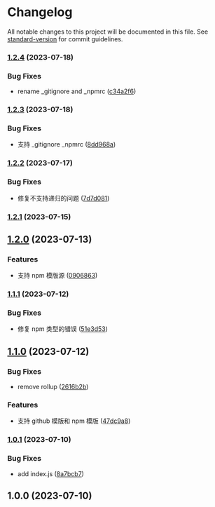 # Changelog

All notable changes to this project will be documented in this file. See [standard-version](https://github.com/conventional-changelog/standard-version) for commit guidelines.

### [1.2.4](https://github.com/openflying/cli/compare/v1.2.3...v1.2.4) (2023-07-18)


### Bug Fixes

* rename _gitignore and _npmrc ([c34a2f6](https://github.com/openflying/cli/commit/c34a2f6))



### [1.2.3](https://github.com/openflying/cli/compare/v1.2.2...v1.2.3) (2023-07-18)


### Bug Fixes

* 支持 _gitignore _npmrc ([8dd968a](https://github.com/openflying/cli/commit/8dd968a))



### [1.2.2](https://github.com/openflying/cli/compare/v1.2.1...v1.2.2) (2023-07-17)


### Bug Fixes

* 修复不支持递归的问题 ([7d7d081](https://github.com/openflying/cli/commit/7d7d081))



### [1.2.1](https://github.com/openflying/cli/compare/v1.2.0...v1.2.1) (2023-07-15)



## [1.2.0](https://github.com/openflying/cli/compare/v1.1.1...v1.2.0) (2023-07-13)


### Features

* 支持 npm 模版源 ([0906863](https://github.com/openflying/cli/commit/0906863))



### [1.1.1](https://github.com/openflying/cli/compare/v1.1.0...v1.1.1) (2023-07-12)

### Bug Fixes

- 修复 npm 类型的错误 ([51e3d53](https://github.com/openflying/cli/commit/51e3d53))

## [1.1.0](https://github.com/openflying/cli/compare/v1.0.1...v1.1.0) (2023-07-12)

### Bug Fixes

- remove rollup ([2616b2b](https://github.com/openflying/cli/commit/2616b2b))

### Features

- 支持 github 模版和 npm 模版 ([47dc9a8](https://github.com/openflying/cli/commit/47dc9a8))

### [1.0.1](https://github.com/openflying/cli/compare/v1.0.0...v1.0.1) (2023-07-10)

### Bug Fixes

- add index.js ([8a7bcb7](https://github.com/openflying/cli/commit/8a7bcb7))

## 1.0.0 (2023-07-10)
